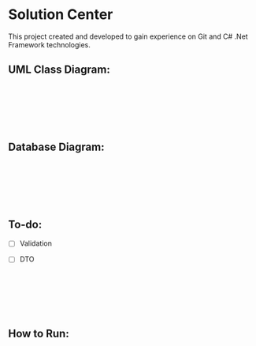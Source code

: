 # Solution Center


This project created and developed to gain experience on Git and C# .Net Framework technologies.


## UML Class Diagram:

<br>
<br>
<br>
<br>
<br>

## Database Diagram:

<br>
<br>
<br>
<br>
<br>

## To-do:

- [ ] Validation
- [ ] DTO


<br>
<br>
<br>
<br>
<br>


## How to Run: